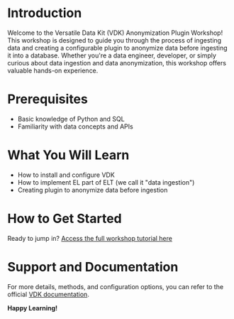 # Introduction

Welcome to the Versatile Data Kit (VDK) Anonymization Plugin Workshop! This workshop is designed to guide you through the process of ingesting data and creating a configurable plugin to anonymize data before ingesting it into a database. Whether you're a data engineer, developer, or simply curious about data ingestion and data anonymization, this workshop offers valuable hands-on experience.

# Prerequisites

- Basic knowledge of Python and SQL
- Familiarity with data concepts and APIs

# What You Will Learn

- How to install and configure VDK
- How to implement EL part of ELT (we call it "data ingestion")
- Creating plugin to anonymize data before ingestion

# How to Get Started

Ready to jump in? [Access the full workshop tutorial here](https://colab.research.google.com/github/antoniivanov/vdk-demo/blob/main/ingest-anonymize-workshop/IngestAndAnonymizeWorkshop.ipynb)

# Support and Documentation

For more details, methods, and configuration options, you can refer to the official [VDK documentation](https://github.com/vmware/versatile-data-kit).

**Happy Learning!**



